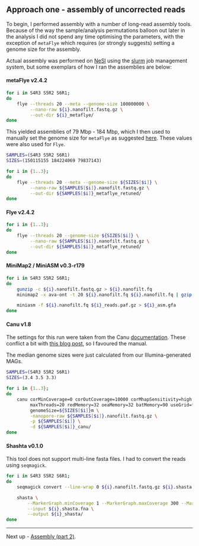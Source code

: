 ## Approach one - assembly of uncorrected reads

To begin, I performed assembly with a number of long-read assembly tools. Because of the way the sample/analysis permutations balloon out later in the analysis I did not spend any time optimising the parameters, with the exception of `metaFlye` which requires (or strongly suggests) setting a genome size for the assembly.

Actual assembly was performed on [NeSI](https://www.nesi.org.nz/) using the [slurm](https://slurm.schedmd.com/documentation.html) job management system, but some exemplars of how I ran the assemblies are below:

#### metaFlye v2.4.2

```bash
for i in S4R3 S5R2 S6R1;
do
    flye --threads 20 --meta --genome-size 100000000 \
         --nano-raw ${i}.nanofilt.fastq.gz \
         --out-dir ${i}_metaflye/
done
```

This yielded assemblies of 79 Mbp - 184 Mbp, which I then used to manually set the genome size for `metaFlye` as suggested [here](https://github.com/fenderglass/Flye/blob/flye/docs/FAQ.md). These values were also used for `Flye`.

```bash
SAMPLES=(S4R3 S5R2 S6R1)
SIZES=(150115155 184224069 79837143)

for i in {1..3};
do
    flye --threads 20 --meta --genome-size ${SIZES[$i]} \
         --nano-raw ${SAMPLES[$i]}.nanofilt.fastq.gz \
         --out-dir ${SAMPLES[$i]}_metaflye_retuned/
done
```

#### Flye v2.4.2

```bash
for i in {1..3};
do
    flye --threads 20 --genome-size ${SIZES[$i]} \
         --nano-raw ${SAMPLES[$i]}.nanofilt.fastq.gz \
         --out-dir ${SAMPLES[$i]}_metaflye_retuned/
done
```

#### MiniMap2 / MiniASM v0.3-r179

```bash
for i in S4R3 S5R2 S6R1;
do
    gunzip -c ${i}.nanofilt.fastq.gz > ${i}.nanofilt.fq
    minimap2 -x ava-ont -t 20 ${i}.nanofilt.fq ${i}.nanofilt.fq | gzip -1 > ${i}.nanofilt.fq_reads.paf.gz

    miniasm -f ${i}.nanofilt.fq ${i}_reads.paf.gz > ${i}_asm.gfa
done
```

#### Canu v1.8

The settings for this run were taken from the Canu [documentation](https://readthedocs.org/projects/canu/downloads/pdf/latest/). These conflict a bit with [this blog post](https://github.com/marbl/canu/issues/634), so I favoured the manual.

The median genome sizes were just calculated from our Illumina-generated MAGs.

```bash
SAMPLES=(S4R3 S5R2 S6R1)
SIZES=(3.4 3.5 3.3)

for i in {1..3};
do
    canu corMinCoverage=0 corOutCoverage=10000 corMhapSensitivity=high correctedErrorRate=0.16 \
         maxThreads=20 redMemory=32 oeaMemory=32 batMemory=90 useGrid=false \
         genomeSize=${SIZES[$i]}m \
         -nanopore-raw ${SAMPLES[$i]}.nanofilt.fastq.gz \
         -p ${SAMPLES[$i]} \
         -d ${SAMPLES[$i]}_canu/
done
```

#### Shashta v0.1.0

This tool does not support multi-line fasta files. I had to convert the reads using `seqmagick`.

```bash
for i in S4R3 S5R2 S6R1;
do
    seqmagick convert --line-wrap 0 ${i}.nanofilt.fastq.gz ${i}.shasta.fna

    shasta \
        --MarkerGraph.minCoverage 1 --MarkerGraph.maxCoverage 300 --MarkerGraph.highCoverageThreshold 300 \
        --input ${i}.shasta.fna \
        --output ${i}_shasta/
done
```

----

Next up - [Assembly (part 2)](https://github.com/GenomicsAotearoa/methods-and-musings/blob/master/metagenomic_ont/3_error_correction.md).
